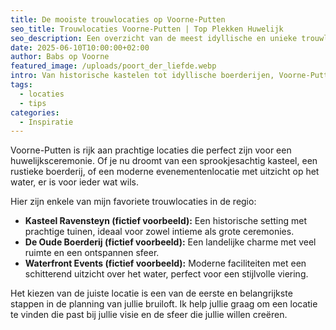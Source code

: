 ```yaml
---
title: De mooiste trouwlocaties op Voorne-Putten
seo_title: Trouwlocaties Voorne-Putten | Top Plekken Huwelijk
seo_description: Een overzicht van de meest idyllische en unieke trouwlocaties op Voorne-Putten voor jullie droomhuwelijk.
date: 2025-06-10T10:00:00+02:00
author: Babs op Voorne
featured_image: /uploads/poort_der_liefde.webp
intro: Van historische kastelen tot idyllische boerderijen, Voorne-Putten heeft het allemaal. Een overzicht van de top locaties...
tags:
  - locaties
  - tips
categories:
  - Inspiratie
---
```

Voorne-Putten is rijk aan prachtige locaties die perfect zijn voor een huwelijksceremonie. Of je nu droomt van een sprookjesachtig kasteel, een rustieke boerderij, of een moderne evenementenlocatie met uitzicht op het water, er is voor ieder wat wils.

Hier zijn enkele van mijn favoriete trouwlocaties in de regio:
* **Kasteel Ravensteyn (fictief voorbeeld):** Een historische setting met prachtige tuinen, ideaal voor zowel intieme als grote ceremonies.
* **De Oude Boerderij (fictief voorbeeld):** Een landelijke charme met veel ruimte en een ontspannen sfeer.
* **Waterfront Events (fictief voorbeeld):** Moderne faciliteiten met een schitterend uitzicht over het water, perfect voor een stijlvolle viering.

Het kiezen van de juiste locatie is een van de eerste en belangrijkste stappen in de planning van jullie bruiloft. Ik help jullie graag om een locatie te vinden die past bij jullie visie en de sfeer die jullie willen creëren.